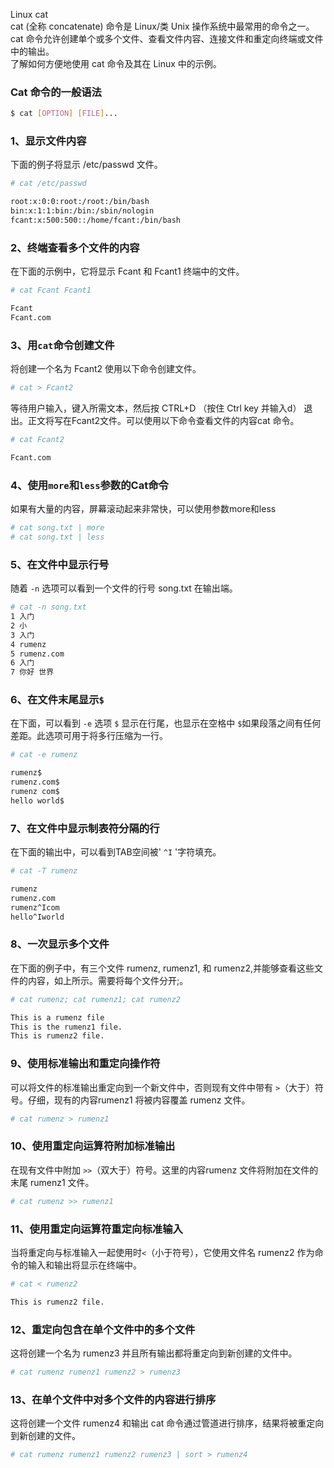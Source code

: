 Linux cat<br />cat (全称 concatenate) 命令是 Linux/类 Unix 操作系统中最常用的命令之一。cat 命令允许创建单个或多个文件、查看文件内容、连接文件和重定向终端或文件中的输出。<br />了解如何方便地使用 cat 命令及其在 Linux 中的示例。
<a name="Dxn3R"></a>
### Cat 命令的一般语法
```bash
$ cat [OPTION] [FILE]...
```
<a name="NAyQC"></a>
### 1、显示文件内容
下面的例子将显示 /etc/passwd 文件。
```bash
# cat /etc/passwd

root:x:0:0:root:/root:/bin/bash
bin:x:1:1:bin:/bin:/sbin/nologin
fcant:x:500:500::/home/fcant:/bin/bash
```
<a name="z5SrX"></a>
### 2、终端查看多个文件的内容
在下面的示例中，它将显示 Fcant 和 Fcant1 终端中的文件。
```bash
# cat Fcant Fcant1

Fcant
Fcant.com
```
<a name="JVXrQ"></a>
### 3、用`cat`命令创建文件
将创建一个名为 Fcant2 使用以下命令创建文件。
```bash
# cat > Fcant2
```
等待用户输入，键入所需文本，然后按 CTRL+D （按住 Ctrl key 并输入d） 退出。正文将写在Fcant2文件。可以使用以下命令查看文件的内容cat 命令。
```bash
# cat Fcant2

Fcant.com
```
<a name="VVOQQ"></a>
### 4、使用`more`和`less`参数的Cat命令
如果有大量的内容，屏幕滚动起来非常快，可以使用参数more和less
```bash
# cat song.txt | more
# cat song.txt | less
```
<a name="fcQuc"></a>
### 5、在文件中显示行号
随着 `-n` 选项可以看到一个文件的行号 song.txt 在输出端。
```bash
# cat -n song.txt
1 入门
2 小
3 入门
4 rumenz
5 rumenz.com
6 入门
7 你好 世界
```
<a name="Xv794"></a>
### 6、在文件末尾显示`$`
在下面，可以看到 `-e` 选项 `$` 显示在行尾，也显示在空格中 `$`如果段落之间有任何差距。此选项可用于将多行压缩为一行。
```bash
# cat -e rumenz

rumenz$
rumenz.com$
rumenz com$
hello world$
```
<a name="iAAyS"></a>
### 7、在文件中显示制表符分隔的行
在下面的输出中，可以看到TAB空间被' `^I` '字符填充。
```bash
# cat -T rumenz

rumenz
rumenz.com
rumenz^Icom
hello^Iworld
```
<a name="eNxYV"></a>
### 8、一次显示多个文件
在下面的例子中，有三个文件 rumenz, rumenz1, 和 rumenz2,并能够查看这些文件的内容，如上所示。需要将每个文件分开;。
```bash
# cat rumenz; cat rumenz1; cat rumenz2

This is a rumenz file
This is the rumenz1 file.
This is rumenz2 file.
```
<a name="fy7u5"></a>
### 9、使用标准输出和重定向操作符
可以将文件的标准输出重定向到一个新文件中，否则现有文件中带有 `>`（大于）符号。仔细，现有的内容rumenz1 将被内容覆盖 rumenz 文件。
```bash
# cat rumenz > rumenz1
```
<a name="dxCYy"></a>
### 10、使用重定向运算符附加标准输出
在现有文件中附加 `>>`（双大于）符号。这里的内容rumenz 文件将附加在文件的末尾 rumenz1 文件。
```bash
# cat rumenz >> rumenz1
```
<a name="qrikM"></a>
### 11、使用重定向运算符重定向标准输入
当将重定向与标准输入一起使用时`<`（小于符号），它使用文件名 rumenz2 作为命令的输入和输出将显示在终端中。
```bash
# cat < rumenz2

This is rumenz2 file.
```
<a name="JQf15"></a>
### 12、重定向包含在单个文件中的多个文件
这将创建一个名为 rumenz3 并且所有输出都将重定向到新创建的文件中。
```bash
# cat rumenz rumenz1 rumenz2 > rumenz3
```
<a name="k3dyk"></a>
### 13、在单个文件中对多个文件的内容进行排序
这将创建一个文件 rumenz4 和输出 cat 命令通过管道进行排序，结果将被重定向到新创建的文件。
```bash
# cat rumenz rumenz1 rumenz2 rumenz3 | sort > rumenz4
```
